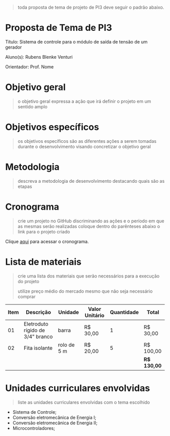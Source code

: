 > toda proposta de tema de projeto de PI3 deve seguir o padrão abaixo.

# Proposta de Tema de PI3
Título: Sistema de controle para o módulo de saída de tensão de um gerador

Aluno(s): Rubens Blenke Venturi

Orientador: Prof. Nome

# Objetivo geral
> o objetivo geral expressa a ação que irá definir o projeto em um sentido amplo

# Objetivos específicos
> os objetivos específicos são as diferentes ações a serem tomadas durante o desenvolvimento visando concretizar o objetivo geral

# Metodologia
> descreva a metodologia de desenvolvimento destacando quais são as etapas

# Cronograma
> crie um projeto no GitHub discriminando as ações e o período em que as mesmas serão realizadas
> coloque dentro do parênteses abaixo o link para o projeto criado

Clique [aqui](https://github.com/users/sergiopetrovcic/projects/8/views/1?layout=roadmap) para acessar o cronograma.

# Lista de materiais
> crie uma lista dos materiais que serão necessários para a execução do projeto
> 
> utilize preço médio do mercado mesmo que não seja necessário comprar

| Item | Descrição | Unidade | Valor Unitário | Quantidade | Total |
| ---- | ------------- | --- | ------------- | ------------- | ------------- |
|  01  | Eletroduto rígido de 3/4" branco | barra | R$ 30,00 | 1 | R$ 30,00 |
|  02  | Fita isolante | rolo de 5 m | R$ 20,00 | 5 | R$ 100,00 |
|    |  |   |  |  | **R$ 130,00** |

# Unidades curriculares envolvidas
> liste as unidades curriculares envolvidas com o tema escolhido
- Sistema de Controle;
- Conversão eletromecânica de Energia I;
- Conversão eletromecânica de Energia II;
- Microcontroladores;
